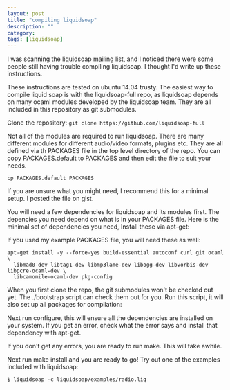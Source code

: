 ```yaml
---
layout: post
title: "compiling liquidsoap"
description: ""
category:
tags: [liquidsoap]
---
```


I was scanning the liquidsoap mailing list, and I noticed there were some people still having trouble compiling liquidsoap. I thought I'd write up these instructions.

These instructions are tested on ubuntu 14.04 trusty. The easiest way to compile liquid soap is with the liquidsoap-full repo, as liquidsoap depends on many ocaml modules developed by the liquidsoap team. They are all included in this repository as git submodules.

Clone the repository:
`git clone https://github.com/liquidsoap-full`

Not all of the modules are required to run liquidsoap. There are many different modules for different audio/video formats, plugins etc. They are all defined via th PACKAGES file in the top level directory of the repo. You can copy PACKAGES.default to PACKAGES and then edit the file to suit your needs.

`cp PACKAGES.default PACKAGES`

If you are unsure what you might need, I recommend this for a minimal setup. I posted the file on gist.

<script src="https://gist.github.com/mcfiredrill/eac8cd3e2c9326722ccd.js"></script>

You will need a few dependencies for liquidsoap and its modules first. The depencies you need depend on what is in your PACKAGES file. Here is the minimal set of dependencies you need,  Install these via apt-get:

If you used  my example PACKAGES file, you will need these as well:

```
apt-get install -y --force-yes build-essential autoconf curl git ocaml \
  libmad0-dev libtag1-dev libmp3lame-dev libogg-dev libvorbis-dev libpcre-ocaml-dev \
  libcamomile-ocaml-dev pkg-config
```

When you first clone the repo, the git submodules won't be checked out yet. The ./bootstrap script can check them out for you. Run this script, it will also set up all packages for compilation:

Next run configure, this will ensure all the dependencies are installed on your system. If you get an error, check what the error says and install that dependency with apt-get.

If you don't get any errors, you are ready to run make. This will take awhile.

Next run make install and you are ready to go! Try out one of the examples included with liquidsoap:

`$ liquidsoap -c liquidsoap/examples/radio.liq`
